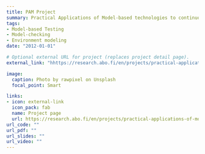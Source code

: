 ```yaml
---
title: PAM Project
summary: Practical Applications of Model-based technologies to continuous integration & testing methodologies
tags:
- Model-based Testing
- Model-checking
- Environment modeling
date: "2012-01-01"

# Optional external URL for project (replaces project detail page).
external_link: "hhttps://research.abo.fi/en/projects/practical-applications-of-model-based-technologies-to-continuous-"

image:
  caption: Photo by rawpixel on Unsplash
  focal_point: Smart

links:
- icon: external-link
  icon_pack: fab
  name: Project page
  url: https://research.abo.fi/en/projects/practical-applications-of-model-based-technologies-to-continuous-
url_code: ""
url_pdf: ""
url_slides: ""
url_video: ""
---
```


